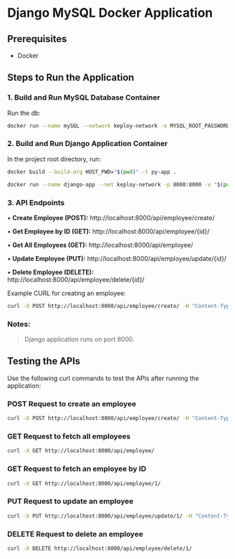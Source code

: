 # Django MySQL Docker Application

## Prerequisites
- Docker

## Steps to Run the Application

### 1. Build and Run MySQL Database Container

Run the db:
```bash
docker run --name mySQL --network keploy-network -e MYSQL_ROOT_PASSWORD=keploy -e MYSQL_DATABASE=keploy_db -e MYSQL_USER=admin -e MYSQL_PASSWORD=keploy -p 3306:3306 -d --rm mysql
```

### 2.	Build and Run Django Application Container

In the project root directory, run:

```bash
docker build --build-arg HOST_PWD="$(pwd)" -t py-app .

docker run --name django-app --net keploy-network -p 8000:8000 -v "$(pwd):$(pwd)" --rm py-app
```

### 3.	API Endpoints


•	**Create Employee (POST):** http://localhost:8000/api/employee/create/

•	**Get Employee by ID (GET):**  http://localhost:8000/api/employee/{id}/

•	**Get All Employees (GET):** http://localhost:8000/api/employee/

•	**Update Employee (PUT):** http://localhost:8000/api/employee/update/{id}/

•	**Delete Employee (DELETE):** http://localhost:8000/api/employee/delete/{id}/


Example CURL for creating an employee:
```bash
curl -X POST http://localhost:8000/api/employee/create/ -H "Content-Type: application/json" -d '{"name": "John Doe", "years_of_experience": 5, "field_of_expertise": "IT", "company": "TechCorp"}'
```

### Notes:
> Django application runs on port 8000.

##  Testing the APIs
Use the following curl commands to test the APIs after running the application:


### POST Request to create an employee
```bash
curl -X POST http://localhost:8000/api/employee/create/ -H "Content-Type: application/json" -d '{"name": "John Doe", "years_of_experience": 5, "field_of_expertise": "IT",  "company": "TechCorp"}'
```

### GET Request to fetch all employees
```bash
curl -X GET http://localhost:8000/api/employee/
```


### GET Request to fetch an employee by ID
```bash
curl -X GET http://localhost:8000/api/employee/1/
```

### PUT Request to update an employee
```bash
curl -X PUT http://localhost:8000/api/employee/update/1/ -H "Content-Type: application/json" -d '{"name": "Jane Doe", "years_of_experience": 6, "field_of_expertise": "IT",  "company": "TechCorp"}'
```

### DELETE Request to delete an employee
```bash
curl -X DELETE http://localhost:8000/api/employee/delete/1/
```
